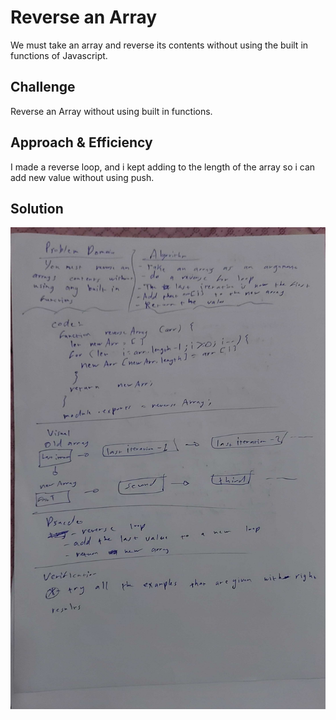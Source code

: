 # Reverse an Array

We must take an array and reverse its contents without using the built in functions of Javascript.

## Challenge
Reverse an Array without using built in functions.

## Approach & Efficiency
I made a reverse loop, and i kept adding to the length of the array so i can add new value without using push.

## Solution
![Reverese Array](../../assets/array-reverse.jpg)